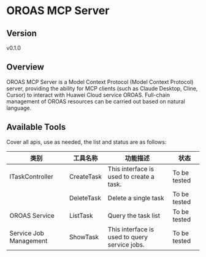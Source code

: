 # OROAS MCP Server 


## Version
v0.1.0

## Overview

OROAS MCP Server is a Model Context Protocol (Model Context Protocol) server, providing the ability for MCP clients (such as Claude Desktop, Cline, Cursor) to interact with Huawei Cloud service OROAS. Full-chain management of OROAS resources can be carried out based on natural language.

## Available Tools
Cover all apis, use as needed, the list and status are as follows:

| 类别 | 工具名称 | 功能描述 | 状态 |
| --- | --- | --- | --- |
| ITaskController | CreateTask | This interface is used to create a task. | To be tested |
|  | DeleteTask | Delete a single task | To be tested |
| OROAS Service | ListTask | Query the task list | To be tested |
| Service Job Management | ShowTask | This interface is used to query service jobs. | To be tested |

